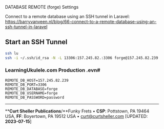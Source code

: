 DATABASE REMOTE (forge) Settings

Connect to a remote database using an SSH tunnel in Laravel: https://barryvanveen.nl/blog/66-connect-to-a-remote-database-using-an-ssh-tunnel-in-laravel

## Start an SSH Tunnel

```bash
ssh lu
ssh -i ~/.ssh/id_rsa -N -L 13306:157.245.82.:3306 forge@157.245.82.239


```

### LearningUkulele.com Production .evn#

```
REMOTE_DB_HOST=157.245.82.239
REMOTE_DB_PORT=3306
REMOTE_DB_DATABASE=forge
REMOTE_DB_USERNAME=forge
REMOTE_DB_PASSWORD=password
```

----
****Curt Sheller Publications**/**Funky Frets • **CSP**: Pottstown, PA 19464 USA, **FF**: Boyertown, PA 19512 USA • [curt@curtsheller.com](mailto:curt@curtsheller.com) [UPDATED: **2023-07-15**]
